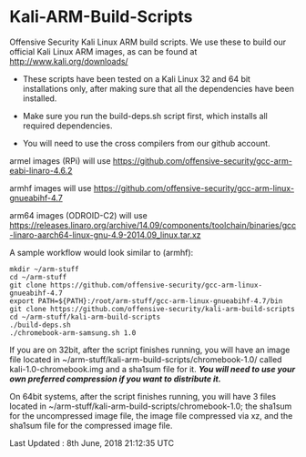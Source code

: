 Kali-ARM-Build-Scripts
======================

Offensive Security Kali Linux ARM build scripts. We use these to build our official Kali Linux ARM images,
as can be found at http://www.kali.org/downloads/

- These scripts have been tested on a Kali Linux 32 and 64 bit installations only, after making sure
that all the dependencies have been installed.
- Make sure you run the build-deps.sh script first, which installs all required dependencies.

- You will need to use the cross compilers from our github account.

armel images (RPi) will use https://github.com/offensive-security/gcc-arm-eabi-linaro-4.6.2

armhf images will use https://github.com/offensive-security/gcc-arm-linux-gnueabihf-4.7

arm64 images (ODROID-C2) will use https://releases.linaro.org/archive/14.09/components/toolchain/binaries/gcc-linaro-aarch64-linux-gnu-4.9-2014.09_linux.tar.xz

A sample workflow would look similar to (armhf):

    mkdir ~/arm-stuff
    cd ~/arm-stuff
    git clone https://github.com/offensive-security/gcc-arm-linux-gnueabihf-4.7
    export PATH=${PATH}:/root/arm-stuff/gcc-arm-linux-gnueabihf-4.7/bin
    git clone https://github.com/offensive-security/kali-arm-build-scripts
    cd ~/arm-stuff/kali-arm-build-scripts
    ./build-deps.sh
    ./chromebook-arm-samsung.sh 1.0

If you are on 32bit, after the script finishes running, you will have an image
file located in ~/arm-stuff/kali-arm-build-scripts/chromebook-1.0/ called
kali-1.0-chromebook.img and a sha1sum file for it.  **_You will need to use your own
preferred compression if you want to distribute it._**

On 64bit systems, after the script finishes running, you will have 3 files
located in ~/arm-stuff/kali-arm-build-scripts/chromebook-1.0; the sha1sum for
the uncompressed image file, the image file compressed via xz, and the sha1sum
file for the compressed image file.

Last Updated : 8th June, 2018 21:12:35 UTC
